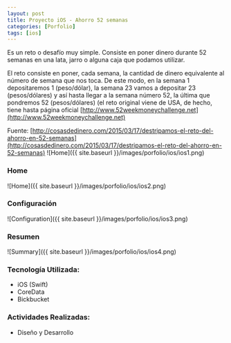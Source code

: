 ```yaml
---
layout: post
title: Proyecto iOS - Ahorro 52 semanas
categories: [Porfolio]
tags: [ios]
---
```

Es un reto o desaf&iacute;o muy simple. Consiste en poner dinero durante 52 semanas en una lata, jarro o alguna caja que podamos utilizar.

El reto consiste en poner, cada semana, la cantidad de dinero equivalente al n&uacute;mero de semana que nos toca. De este modo, en la semana 1 depositaremos 1 (peso/d&oacute;lar), la semana 23 vamos a depositar 23 (pesos/d&oacute;lares) y as&iacute; hasta llegar a la semana n&uacute;mero 52, la &uacute;ltima que pondremos 52 (pesos/d&oacute;lares) (el reto original viene de USA, de hecho, tiene hasta p&aacute;gina oficial [http://www.52weekmoneychallenge.net](http://www.52weekmoneychallenge.net)

Fuente: [http://cosasdedinero.com/2015/03/17/destripamos-el-reto-del-ahorro-en-52-semanas](http://cosasdedinero.com/2015/03/17/destripamos-el-reto-del-ahorro-en-52-semanas)
![Home]({{ site.baseurl }}/images/porfolio/ios/ios1.png)

### Home
![Home]({{ site.baseurl }}/images/porfolio/ios/ios2.png)

### Configuraci&oacute;n
![Configuration]({{ site.baseurl }}/images/porfolio/ios/ios3.png)

### Resumen
![Summary]({{ site.baseurl }}/images/porfolio/ios/ios4.png)


### Tecnolog&iacute;a Utilizada:
 - iOS (Swift)
 - CoreData
 - Bickbucket

### Actividades Realizadas:
 - Diseño y Desarrollo
